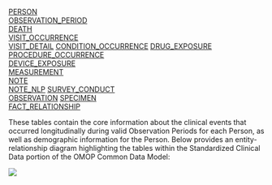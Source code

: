 [PERSON](https://github.com/OHDSI/CommonDataModel/wiki/PERSON)  
[OBSERVATION_PERIOD](https://github.com/OHDSI/CommonDataModel/wiki/OBSERVATION_PERIOD)  
[DEATH](https://github.com/OHDSI/CommonDataModel/wiki/DEATH)  
[VISIT_OCCURRENCE](https://github.com/OHDSI/CommonDataModel/wiki/VISIT_OCCURRENCE)  
[VISIT_DETAIL](https://github.com/OHDSI/CommonDataModel/wiki/VISIT_DETAIL)
[CONDITION_OCCURRENCE](https://github.com/OHDSI/CommonDataModel/wiki/CONDITION_OCCURRENCE)
[DRUG_EXPOSURE](https://github.com/OHDSI/CommonDataModel/wiki/DRUG_EXPOSURE)    
[PROCEDURE_OCCURRENCE](https://github.com/OHDSI/CommonDataModel/wiki/PROCEDURE_OCCURRENCE)  
[DEVICE_EXPOSURE](https://github.com/OHDSI/CommonDataModel/wiki/DEVICE_EXPOSURE)  
[MEASUREMENT](https://github.com/OHDSI/CommonDataModel/wiki/MEASUREMENT)  
[NOTE](https://github.com/OHDSI/CommonDataModel/wiki/NOTE)  
[NOTE_NLP](https://github.com/OHDSI/CommonDataModel/wiki/NOTE_NLP)
[SURVEY_CONDUCT](https://github.com/OHDSI/CommonDataModel/wiki/SURVEY_CONDUCT)  
[OBSERVATION](https://github.com/OHDSI/CommonDataModel/wiki/OBSERVATION) 
[SPECIMEN](https://github.com/OHDSI/CommonDataModel/wiki/SPECIMEN)   
[FACT_RELATIONSHIP](https://github.com/OHDSI/CommonDataModel/wiki/FACT_RELATIONSHIP)  
  
These tables contain the core information about the clinical events that occurred longitudinally during valid Observation Periods for each Person, as well as demographic information for the Person.
Below provides an entity-relationship diagram highlighting the tables within the Standardized Clinical Data portion of the OMOP Common Data Model:
  
![](S:/Git/GitHub/CommonDataModel_v6/Documentation/CommonDataModel_Wiki_Files/images/entity_diagram.png)
  